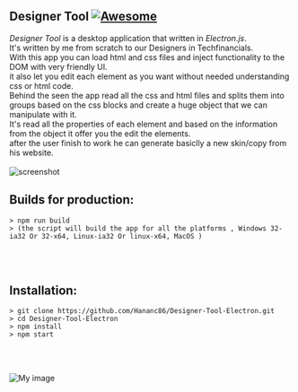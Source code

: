 ## Designer Tool [![Awesome](https://cdn.rawgit.com/sindresorhus/awesome/d7305f38d29fed78fa85652e3a63e154dd8e8829/media/badge.svg)](https://github.com/sindresorhus/awesome)

*Designer Tool* is a desktop application that written in *Electron.js*. <br/>
It's written by me from scratch to our Designers in Techfinancials. <br/>
With this app you can load html and css files and inject functionality to the DOM with very friendly UI. <br/>
it also let you edit each element as you want without needed understanding css or html code. <br/>
Behind the seen the app read all the css and html files and splits them into groups based on the css blocks and create a huge object that we can manipulate with it.  <br/>
It's read all the properties of each element and based on the information from the object it offer you the edit the elements. <br/>
after the user finish to work he can generate basiclly a new skin/copy from his website. <br/>
<br/>
![screenshot](https://user-images.githubusercontent.com/17859078/27821417-dc8fd39e-60aa-11e7-9876-9947b7e5ee5b.gif)
## Builds for production:
```
> npm run build
> (the script will build the app for all the platforms , Windows 32-ia32 Or 32-x64, Linux-ia32 Or linux-x64, MacOS )
```

<br/>
<br/>

## Installation:
```
> git clone https://github.com/Hananc86/Designer-Tool-Electron.git
> cd Designer-Tool-Electron
> npm install
> npm start
```
<br/>
<br/>

![My image](https://user-images.githubusercontent.com/17859078/27674544-e3018bfa-5cae-11e7-842b-743c7a476634.png)

